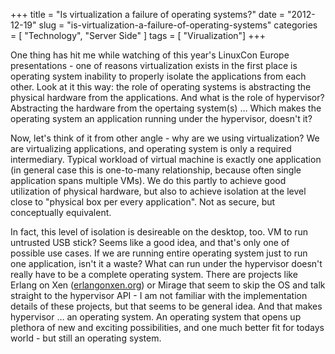 +++
title = "Is virtualization a failure of operating systems?"
date = "2012-12-19"
slug = "is-virtualization-a-failure-of-operating-systems"
categories = [ "Technology", "Server Side" ]
tags = [ "Virualization"]
+++

One thing has hit me while watching of this year's LinuxCon Europe presentations - one of reasons virtualization exists in the first place is operating system inability to properly isolate the applications from each other. Look at it this way: the role of operating systems is abstracting the physical hardware from the applications. And what is the role of hypervisor? Abstracting the hardware from the opertaing system(s) … Which makes the operating system an application running under the hypervisor, doesn't it?

Now, let's think of it from other angle - why are we using virtualization? We are virtualizing applications, and operating system is only a required intermediary. Typical workload of virtual machine is exactly one application (in general case this is one-to-many relationship, because often single application spans multiple VMs). We do this partly to achieve good utilization of physical hardware, but also to achieve isolation at the level close to "physical box per every application". Not as secure, but conceptually equivalent.

In fact, this level of isolation is desireable on the desktop, too. VM to run untrusted USB stick? Seems like a good idea, and that's only one of possible use cases. If we are running entire operating system just to run one application, isn't it a waste? What can run under the hypervisor doesn't really have to be a complete operating system. There are projects like Erlang on Xen ([erlangonxen.org](http://erlangonxen.org)) or Mirage that seem to skip the OS and talk straight to the hypervisor API - I am not familiar with the implementation details of these projects, but that seems to be general idea. And that makes hypervisor … an operating system. An operating system that opens up plethora of new and exciting possibilities, and one much better fit for todays world - but still an operating system.